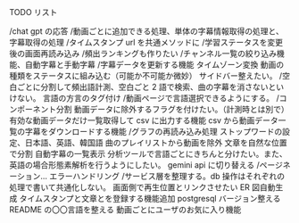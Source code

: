 TODO リスト

/chat gpt の応答
/動画ごとに追加できる処理、単体の字幕情報取得の処理と、字幕取得の処理
/タイムスタンプ url を共通メソッドに
/学習ステータスを変更後の画面再読み込み
/頻出ランキングも作りたい
/チャンネル一覧の絞り込み機能、自動字幕と手動字幕
/字幕データを更新する機能
タイムゾーン変換
動画の種類をステータスに組み込む（可能か不可能か微妙）
サイドバー整えたい。
/空白ごとに分割して頻出語計測、空白ごと 2 語で検索、曲の字幕を消さないといけない。
言語の方言のタグ付け
/動画ページで言語選択できるようにする。
/コンポーネント分割
動画データに除外するフラグを付けたい。（計測時とは別で）
有効な動画データだけ一覧取得して csv に出力する機能
csv から動画データ一覧の字幕をダウンロードする機能
/グラフの再読み込み処理
ストップワードの設定、日本語、英語、韓国語
曲のプレイリストから動画を除外
文章を自然な位置で分割
自動字幕の一覧表示
分析ツールで言語ごとにきちんと分けたい。また、英語の場合形態素解析を行うようにしたい。
gemini api に切り替える
/ページネーション...
エラーハンドリング
/サービス層を整理する。db 操作はそれぞれの処理で書いて共通化しない。
画面側で再生位置とリンクさせたい
ER 図自動生成
タイムスタンプと文章とを登録する機能追加
postgresql バージョン整える
README の〇〇言語を整える
動画ごとにユーザのお気に入り機能
